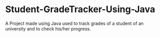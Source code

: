 # Student-GradeTracker-Using-Java
A Project made using Java used to track grades of a student of an university and to check his/her progress.
